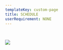 ```yaml
---
templateKey: custom-page
title: SCHEDULE
userRequirement: NONE
---
```

<BR>

![](img/ocp22glo-fnv-highlevelschedule-page-060922.png)